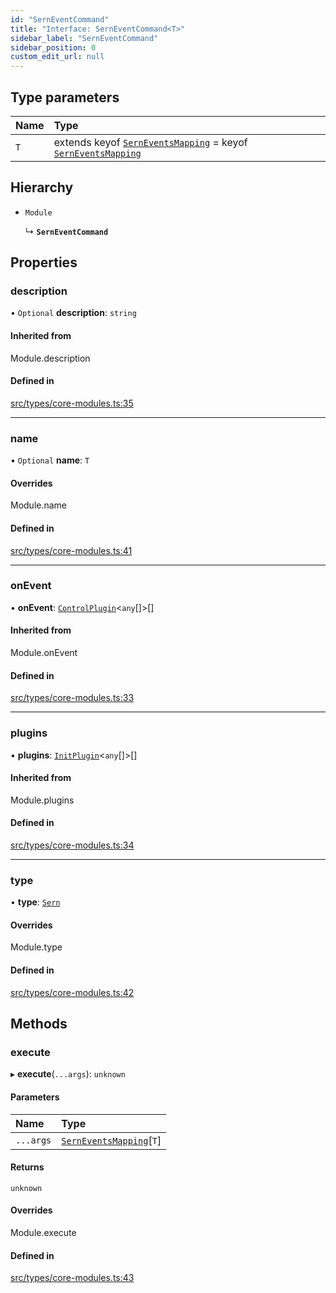 ```yaml
---
id: "SernEventCommand"
title: "Interface: SernEventCommand<T>"
sidebar_label: "SernEventCommand"
sidebar_position: 0
custom_edit_url: null
---
```


## Type parameters

| Name | Type |
| :------ | :------ |
| `T` | extends keyof [`SernEventsMapping`](SernEventsMapping.md) = keyof [`SernEventsMapping`](SernEventsMapping.md) |

## Hierarchy

- `Module`

  ↳ **`SernEventCommand`**

## Properties

### description

• `Optional` **description**: `string`

#### Inherited from

Module.description

#### Defined in

[src/types/core-modules.ts:35](https://github.com/sern-handler/handler/blob/81cdde2/src/types/core-modules.ts#L35)

___

### name

• `Optional` **name**: `T`

#### Overrides

Module.name

#### Defined in

[src/types/core-modules.ts:41](https://github.com/sern-handler/handler/blob/81cdde2/src/types/core-modules.ts#L41)

___

### onEvent

• **onEvent**: [`ControlPlugin`](ControlPlugin.md)<`any`[]\>[]

#### Inherited from

Module.onEvent

#### Defined in

[src/types/core-modules.ts:33](https://github.com/sern-handler/handler/blob/81cdde2/src/types/core-modules.ts#L33)

___

### plugins

• **plugins**: [`InitPlugin`](InitPlugin.md)<`any`[]\>[]

#### Inherited from

Module.plugins

#### Defined in

[src/types/core-modules.ts:34](https://github.com/sern-handler/handler/blob/81cdde2/src/types/core-modules.ts#L34)

___

### type

• **type**: [`Sern`](../enums/EventType.md#sern)

#### Overrides

Module.type

#### Defined in

[src/types/core-modules.ts:42](https://github.com/sern-handler/handler/blob/81cdde2/src/types/core-modules.ts#L42)

## Methods

### execute

▸ **execute**(`...args`): `unknown`

#### Parameters

| Name | Type |
| :------ | :------ |
| `...args` | [`SernEventsMapping`](SernEventsMapping.md)[`T`] |

#### Returns

`unknown`

#### Overrides

Module.execute

#### Defined in

[src/types/core-modules.ts:43](https://github.com/sern-handler/handler/blob/81cdde2/src/types/core-modules.ts#L43)
